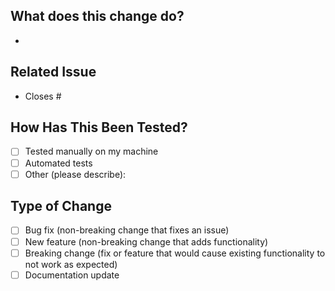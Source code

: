 ## What does this change do?

-

## Related Issue

- Closes #

## How Has This Been Tested?

- [ ] Tested manually on my machine
- [ ] Automated tests
- [ ] Other (please describe):

## Type of Change

- [ ] Bug fix (non-breaking change that fixes an issue)
- [ ] New feature (non-breaking change that adds functionality)
- [ ] Breaking change (fix or feature that would cause existing functionality to not work as expected)
- [ ] Documentation update
